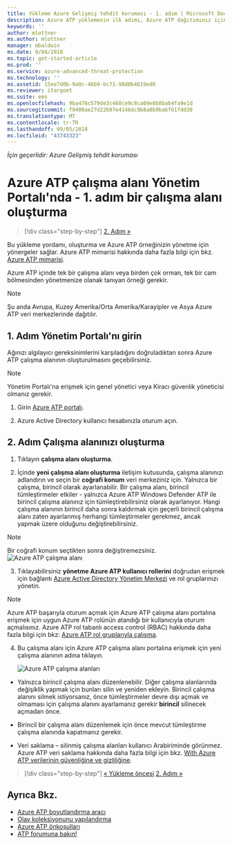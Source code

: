 ```yaml
---
title: Yükleme Azure Gelişmiş tehdit koruması - 1. adım | Microsoft Docs
description: Azure ATP yüklemenin ilk adımı, Azure ATP dağıtımınız için örneği oluşturmanızı gerektirir.
keywords: ''
author: mlottner
ms.author: mlottner
manager: mbaldwin
ms.date: 9/04/2018
ms.topic: get-started-article
ms.prod: ''
ms.service: azure-advanced-threat-protection
ms.technology: ''
ms.assetid: 15ee7d0b-9a0c-46b9-bc71-98d0b4619ed0
ms.reviewer: itargoet
ms.suite: ems
ms.openlocfilehash: 9ba476c579de3c468ce9c8ca09e8b8bab4fa9e1d
ms.sourcegitcommit: f9400ae27d22607e4146dc9b8a0b9ba6f61fdd38
ms.translationtype: MT
ms.contentlocale: tr-TR
ms.lasthandoff: 09/05/2018
ms.locfileid: "43743323"
---
```

*İçin geçerlidir: Azure Gelişmiş tehdit koruması*


# <a name="creating-a-workspace-in-the-azure-atp-workspace-management-portal---step-1"></a>Azure ATP çalışma alanı Yönetim Portalı'nda - 1. adım bir çalışma alanı oluşturma

>[!div class="step-by-step"]
[2. Adım »](install-atp-step2.md)

Bu yükleme yordamı, oluşturma ve Azure ATP örneğinizin yönetme için yönergeler sağlar. Azure ATP mimarisi hakkında daha fazla bilgi için bkz. [Azure ATP mimarisi](atp-architecture.md).

Azure ATP içinde tek bir çalışma alanı veya birden çok orman, tek bir cam bölmesinden yönetmenize olanak tanıyan örneği gerekir. 

> [!NOTE]
> Şu anda Avrupa, Kuzey Amerika/Orta Amerika/Karayipler ve Asya Azure ATP veri merkezlerinde dağıtılır.

## <a name="step-1-enter-the-management-portal"></a>1. Adım Yönetim Portalı'nı girin

Ağınızı algılayıcı gereksinimlerini karşıladığını doğruladıktan sonra Azure ATP çalışma alanının oluşturulmasını geçebilirsiniz.

> [!NOTE]
>Yönetim Portalı'na erişmek için genel yönetici veya Kiracı güvenlik yöneticisi olmanız gerekir.


1.  Girin [Azure ATP portalı](https://portal.atp.azure.com).

2.  Azure Active Directory kullanıcı hesabınızla oturum açın.

## <a name="step-2-create-your-workspace"></a>2. Adım Çalışma alanınızı oluşturma

1. Tıklayın **çalışma alanı oluşturma**.

2. İçinde **yeni çalışma alanı oluşturma** iletişim kutusunda, çalışma alanınızı adlandırın ve seçin bir **coğrafi konum** veri merkeziniz için. Yalnızca bir çalışma, birincil olarak ayarlanabilir. Bir çalışma alanı, birincil tümleştirmeler etkiler - yalnızca Azure ATP Windows Defender ATP ile birincil çalışma alanınız için tümleştirebilirsiniz olarak ayarlanıyor. Hangi çalışma alanının birincil daha sonra kaldırmak için geçerli birincil çalışma alanı zaten ayarlanmış herhangi tümleştirmeler gerekmez, ancak yapmak üzere olduğunu değiştirebilirsiniz.
 > [!NOTE]
 > Bir coğrafi konum seçtikten sonra değiştiremezsiniz.
    ![Azure ATP çalışma alanı](media/create-workspace.png)

3. Tıklayabilirsiniz **yönetme Azure ATP kullanıcı rollerini** doğrudan erişmek için bağlantı [Azure Active Directory Yönetim Merkezi](https://docs.microsoft.com/azure/active-directory/active-directory-assign-admin-roles-azure-portal) ve rol gruplarınızı yönetin.

 > [!NOTE]
 > Azure ATP başarıyla oturum açmak için Azure ATP çalışma alanı portalına erişmek için uygun Azure ATP rolünün atandığı bir kullanıcıyla oturum açmalısınız. Azure ATP rol tabanlı access control (RBAC) hakkında daha fazla bilgi için bkz: [Azure ATP rol gruplarıyla çalışma](atp-role-groups.md).

4. Bu çalışma alanı için Azure ATP çalışma alanı portalına erişmek için yeni çalışma alanının adına tıklayın.

    ![Azure ATP çalışma alanları](media/atp-workspaces.png)

- Yalnızca birincil çalışma alanı düzenlenebilir. Diğer çalışma alanlarında değişiklik yapmak için bunları silin ve yeniden ekleyin. Birincil çalışma alanını silmek istiyorsanız, önce tümleştirmeler devre dışı açmak ve olmaması için çalışma alanını ayarlamanız gerekir **birincil** silinecek açmadan önce.
- Birincil bir çalışma alanı düzenlemek için önce mevcut tümleştirme çalışma alanında kapatmanız gerekir.

- Veri saklama – silinmiş çalışma alanları kullanıcı Arabiriminde görünmez. Azure ATP veri saklama hakkında daha fazla bilgi için bkz. [With Azure ATP verilerinin güvenliğine ve gizliliğine](atp-privacy-compliance.md).


>[!div class="step-by-step"]
[« Yükleme öncesi](configure-port-mirroring.md)
[2. Adım »](install-atp-step2.md)


## <a name="see-also"></a>Ayrıca Bkz.
- [Azure ATP boyutlandırma aracı](http://aka.ms/aatpsizingtool)
- [Olay koleksiyonunu yapılandırma](configure-event-collection.md)
- [Azure ATP önkoşulları](atp-prerequisites.md)
- [ATP forumuna bakın!](https://aka.ms/azureatpcommunity)
